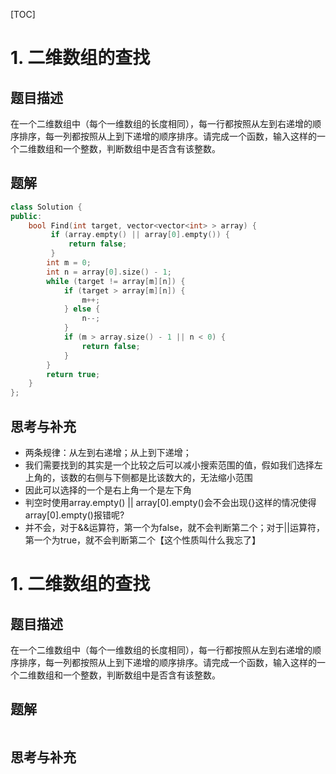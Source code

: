 [TOC]

# 1. 二维数组的查找
## 题目描述
在一个二维数组中（每个一维数组的长度相同），每一行都按照从左到右递增的顺序排序，每一列都按照从上到下递增的顺序排序。请完成一个函数，输入这样的一个二维数组和一个整数，判断数组中是否含有该整数。
## 题解
```C++
class Solution {
public:
    bool Find(int target, vector<vector<int> > array) {
         if (array.empty() || array[0].empty()) {
             return false;
         }
        int m = 0;
        int n = array[0].size() - 1;
        while (target != array[m][n]) {
            if (target > array[m][n]) {
                m++;
            } else {
                n--;
            }
            if (m > array.size() - 1 || n < 0) {
                return false;
            }
        }
        return true;
    }
};
```
## 思考与补充

- 两条规律：从左到右递增；从上到下递增；
- 我们需要找到的其实是一个比较之后可以减小搜索范围的值，假如我们选择左上角的，该数的右侧与下侧都是比该数大的，无法缩小范围
- 因此可以选择的一个是右上角一个是左下角
- 判空时使用array.empty() || array[0].empty()会不会出现{}这样的情况使得array[0].empty()报错呢?
- 并不会，对于&&运算符，第一个为false，就不会判断第二个；对于||运算符，第一个为true，就不会判断第二个【这个性质叫什么我忘了】

# 1. 二维数组的查找
## 题目描述
在一个二维数组中（每个一维数组的长度相同），每一行都按照从左到右递增的顺序排序，每一列都按照从上到下递增的顺序排序。请完成一个函数，输入这样的一个二维数组和一个整数，判断数组中是否含有该整数。
## 题解
```C++

```
## 思考与补充